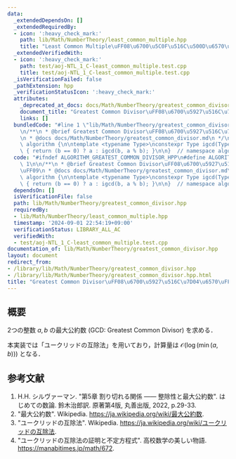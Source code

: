 ```yaml
---
data:
  _extendedDependsOn: []
  _extendedRequiredBy:
  - icon: ':heavy_check_mark:'
    path: lib/Math/NumberTheory/least_common_multiple.hpp
    title: "Least Common Multiple\uFF08\u6700\u5C0F\u516C\u500D\u6570\uFF09"
  _extendedVerifiedWith:
  - icon: ':heavy_check_mark:'
    path: test/aoj-NTL_1_C-least_common_multiple.test.cpp
    title: test/aoj-NTL_1_C-least_common_multiple.test.cpp
  _isVerificationFailed: false
  _pathExtension: hpp
  _verificationStatusIcon: ':heavy_check_mark:'
  attributes:
    _deprecated_at_docs: docs/Math/NumberTheory/greatest_common_divisor.md
    document_title: "Greatest Common Divisor\uFF08\u6700\u5927\u516C\u7D04\u6570\uFF09"
    links: []
  bundledCode: "#line 1 \"lib/Math/NumberTheory/greatest_common_divisor.hpp\"\n\n\n\
    \n/**\n * @brief Greatest Common Divisor\uFF08\u6700\u5927\u516C\u7D04\u6570\uFF09\
    \n * @docs docs/Math/NumberTheory/greatest_common_divisor.md\n */\n\nnamespace\
    \ algorithm {\n\ntemplate <typename Type>\nconstexpr Type igcd(Type a, Type b)\
    \ { return (b == 0) ? a : igcd(b, a % b); }\n\n}  // namespace algorithm\n\n\n"
  code: "#ifndef ALGORITHM_GREATEST_COMMON_DIVISOR_HPP\n#define ALGORITHM_GREATEST_COMMON_DIVISOR_HPP\
    \ 1\n\n/**\n * @brief Greatest Common Divisor\uFF08\u6700\u5927\u516C\u7D04\u6570\
    \uFF09\n * @docs docs/Math/NumberTheory/greatest_common_divisor.md\n */\n\nnamespace\
    \ algorithm {\n\ntemplate <typename Type>\nconstexpr Type igcd(Type a, Type b)\
    \ { return (b == 0) ? a : igcd(b, a % b); }\n\n}  // namespace algorithm\n\n#endif\n"
  dependsOn: []
  isVerificationFile: false
  path: lib/Math/NumberTheory/greatest_common_divisor.hpp
  requiredBy:
  - lib/Math/NumberTheory/least_common_multiple.hpp
  timestamp: '2024-09-01 22:54:19+09:00'
  verificationStatus: LIBRARY_ALL_AC
  verifiedWith:
  - test/aoj-NTL_1_C-least_common_multiple.test.cpp
documentation_of: lib/Math/NumberTheory/greatest_common_divisor.hpp
layout: document
redirect_from:
- /library/lib/Math/NumberTheory/greatest_common_divisor.hpp
- /library/lib/Math/NumberTheory/greatest_common_divisor.hpp.html
title: "Greatest Common Divisor\uFF08\u6700\u5927\u516C\u7D04\u6570\uFF09"
---
```

## 概要

2つの整数 $a, b$ の最大公約数 (GCD: Greatest Common Divisor) を求める．

本実装では「ユークリッドの互除法」を用いており，計算量は $\mathcal{O}(\log(\min(a,b)))$ となる． 


## 参考文献

1. H.H. シルヴァーマン. "第5章 割り切れる関係 —— 整除性と最大公約数". はじめての数論. 鈴木治郎訳. 原著第4版, 丸善出版, 2022, p.29-33.
1. "最大公約数". Wikipedia. <https://ja.wikipedia.org/wiki/最大公約数>.
1. "ユークリッドの互除法". Wikipedia. <https://ja.wikipedia.org/wiki/ユークリッドの互除法>.
1. "ユークリッドの互除法の証明と不定方程式". 高校数学の美しい物語. <https://manabitimes.jp/math/672>.
